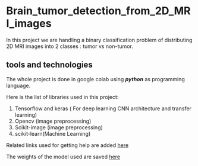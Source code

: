 # Brain_tumor_detection_from_2D_MRI_images

In this project we are handling a binary classification problem of distributing 2D MRI images into 2 classes : tumor vs non-tumor.

## tools and technologies

The whole project is done in google colab using ***python*** as programming language.

Here is the list of libraries used in this project:

1. Tensorflow and keras ( For deep learning CNN architecture and transfer learning)
2. Opencv (image preprocessing)
3. Scikit-image (image preprocessing)
4. scikit-learn(Machine Learning)

Related links used for getting help are added [here](Rescources_for_brain_tumor_detection.docx)

The weights of the model used are saved [here](https://drive.google.com/file/d/11VBQUV_LAZXhA7o-mHNJrQ_0JIdQDcyl/view?usp=sharing)
